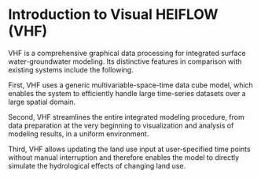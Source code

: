 # Introduction to Visual HEIFLOW (VHF)
   VHF is a comprehensive graphical data processing for integrated surface water-groundwater modeling. Its
distinctive features in comparison with existing systems include the following.

First, VHF uses a generic multivariable-space-time
data cube model, which enables the system to efficiently handle large
time-series datasets over a large spatial domain. 

Second, VHF streamlines the
entire integrated modeling procedure, from data preparation at the very
beginning to visualization and analysis of modeling results, in a uniform
environment.

Third, VHF allows updating the land use input at user-specified time points
without manual interruption and therefore enables the model to directly
simulate the hydrological effects of changing land use.

